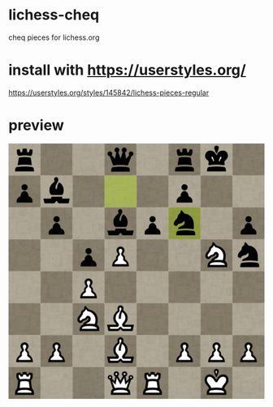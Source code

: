 # lichess-cheq
cheq pieces for lichess.org

# install with https://userstyles.org/
https://userstyles.org/styles/145842/lichess-pieces-regular

# preview
![alt text](https://github.com/grunfeld/lichess-cheq/blob/master/lichess_cheq_preview.png "cheq chess pieces")

